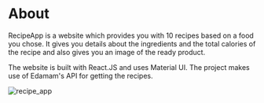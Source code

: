﻿

# About

RecipeApp is a website which provides you with 10 recipes based on a food you chose. It gives you details about the ingredients and the total calories of the recipe and also gives you an image of the ready product. 

The website is built with React.JS and uses Material UI. The project makes use of Edamam's API for getting the recipes. 

![recipe_app](https://user-images.githubusercontent.com/56298363/92366479-e0f89100-f0fd-11ea-94ca-b80631b58856.png)
  
